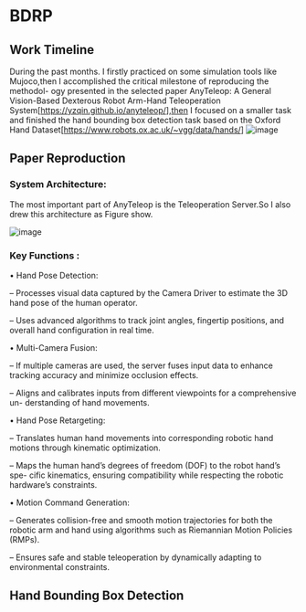 # BDRP
## Work Timeline
During the past months.  I firstly practiced on some simulation tools like Mujoco,then I accomplished the critical milestone of reproducing the methodol-
ogy presented in the selected paper AnyTeleop: A General Vision-Based Dexterous Robot
Arm-Hand Teleoperation System[https://yzqin.github.io/anyteleop/],then I focused on a smaller task and finished the hand
bounding box detection task based on the Oxford Hand Dataset[https://www.robots.ox.ac.uk/~vgg/data/hands/]
![image](https://github.com/user-attachments/assets/db6c70cd-ba84-438c-8a64-a67e44e5fa37)


## Paper Reproduction
### System Architecture:

The most important part of AnyTeleop is the Teleoperation Server.So I also drew this architecture as Figure show.

![image](https://github.com/user-attachments/assets/f343959e-95e2-4fdd-b01b-10cfb3ce08e3)


### Key Functions :

• Hand Pose Detection:

– Processes visual data captured by the Camera Driver to estimate the 3D hand
pose of the human operator.

– Uses advanced algorithms to track joint angles, fingertip positions, and overall
hand configuration in real time.

• Multi-Camera Fusion:

– If multiple cameras are used, the server fuses input data to enhance tracking
accuracy and minimize occlusion effects.

– Aligns and calibrates inputs from different viewpoints for a comprehensive un-
derstanding of hand movements.

• Hand Pose Retargeting:

– Translates human hand movements into corresponding robotic hand motions
through kinematic optimization.

– Maps the human hand’s degrees of freedom (DOF) to the robot hand’s spe-
cific kinematics, ensuring compatibility while respecting the robotic hardware’s
constraints.

• Motion Command Generation:

– Generates collision-free and smooth motion trajectories for both the robotic
arm and hand using algorithms such as Riemannian Motion Policies (RMPs).

– Ensures safe and stable teleoperation by dynamically adapting to environmental
constraints.



## Hand Bounding Box Detection

